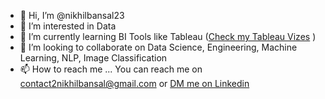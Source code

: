 - 👋 Hi, I’m @nikhilbansal23
- 👀 I’m interested in Data
- 🌱 I’m currently learning BI Tools like Tableau ([Check my Tableau Vizes]([https://www.example.com](https://public.tableau.com/app/profile/nikhil.bansal5133/vizzes))
)
- 💞️ I’m looking to collaborate on Data Science, Engineering, Machine Learning, NLP, Image Classification
- 📫 How to reach me ... You can reach me on contact2nikhilbansal@gmail.com or [DM me on Linkedin]([https://www.example.com](https://www.linkedin.com/in/nikhil-bansal21/))
 

<!---
nikhilbansal23/nikhilbansal23 is a ✨ special ✨ repository because its `README.md` (this file) appears on your GitHub profile.
You can click the Preview link to take a look at your changes.
--->
